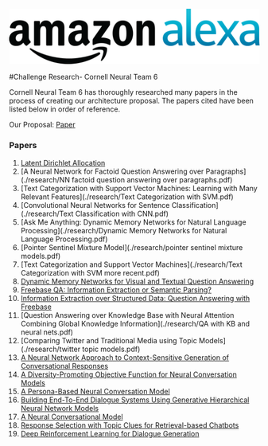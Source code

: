 ![Stabl logo](./research/logo.png)

#Challenge Research- Cornell Neural Team 6


Cornell Neural Team 6 has thoroughly researched many papers in the process of creating our architecture proposal. The papers cited have been listed below in order of reference.

Our Proposal: [Paper](https://github.com/Renmusxd/Alexa-Challenge/blob/master/latex/prop.pdf) 

### Papers 

1. [Latent Dirichlet Allocation](./research/Latent-dirichlet-allocation.pdf)
2. [A Neural Network for Factoid Question Answering over Paragraphs](./research/NN factoid question answering over paragraphs.pdf)
3. [Text Categorization with Support Vector Machines: Learning with Many Relevant Features](./research/Text Categorization with SVM.pdf)
4. [Convolutional Neural Networks for Sentence Classification](./research/Text Classification with CNN.pdf)
5. [Ask Me Anything: Dynamic Memory Networks for Natural Language Processing](./research/Dynamic Memory Networks for Natural Language Processing.pdf)
6. [Pointer Sentinel Mixture Model](./research/pointer sentinel mixture models.pdf)
7. [Text Categorization and Support Vector Machines](./research/Text Categorization with SVM more recent.pdf)
8. [Dynamic Memory Networks for Visual and Textual Question Answering](./research/DMN+.pdf)
9. [Freebase QA: Information Extraction or Semantic Parsing?](./research/yao-ie-sp-acl2014.pdf)
10. [Information Extraction over Structured Data: Question Answering with Freebase](./research/yao-jacana-freebase-acl2014.pdf)
11. [Question Answering over Knowledge Base with Neural Attention Combining Global Knowledge Information](./research/QA with KB and neural nets.pdf)
12. [Comparing Twitter and Traditional Media using Topic Models](./research/twitter topic models.pdf)
13. [A Neural Network Approach to Context-Sensitive Generation of Conversational Responses](./research/1506.06714v1.pdf)
14. [A Diversity-Promoting Objective Function for Neural Conversation Models](./research/1510.03055v3.pdf)
15. [A Persona-Based Neural Conversation Model](./research/1603.06155v2.pdf)
16. [Building End-To-End Dialogue Systems
Using Generative Hierarchical Neural Network Models](./research/1507.04808v3.pdf)
17. [A Neural Conversational Model](./research/1506.05869v3.pdf)
18. [Response Selection with Topic Clues for Retrieval-based Chatbots](./research/1605.00090v3.pdf)
19. [Deep Reinforcement Learning for Dialogue Generation](./research/1606.01541v4.pdf)